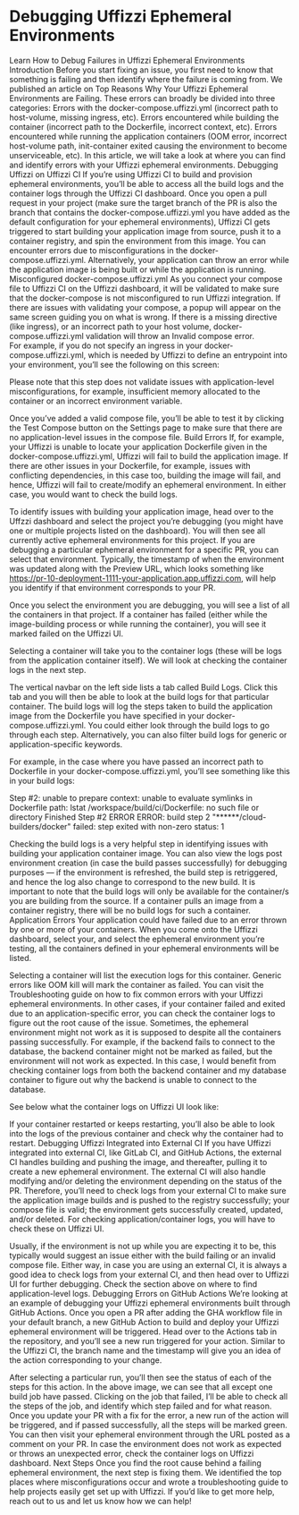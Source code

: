 # Debugging Uffizzi Ephemeral Environments
Learn How to Debug Failures in Uffizzi Ephemeral Environments
Introduction
Before you start fixing an issue, you first need to know that something is failing and then identify where the failure is coming from. We published an article on Top Reasons Why Your Uffizzi Ephemeral Environments are Failing. These errors can broadly be divided into three categories:
Errors with the docker-compose.uffizzi.yml (incorrect path to host-volume, missing ingress, etc).
Errors encountered while building the container (incorrect path to the Dockerfile, incorrect context, etc).
Errors encountered while running the application containers (OOM error, incorrect host-volume path, init-container exited causing the environment to become unserviceable, etc).
In this article, we will take a look at where you can find and identify errors with your Uffizzi ephemeral environments. 
Debugging Uffizzi on Uffizzi CI
If you’re using Uffizzi CI to build and provision ephemeral environments, you’ll be able to access all the build logs and the container logs through the Uffizzi CI dashboard. Once you open a pull request in your project (make sure the target branch of the PR is also the branch that contains the docker-compose.uffizzi.yml you have added as the default configuration for your ephemeral environments), Uffizzi CI gets triggered to start building your application image from source, push it to a container registry, and spin the environment from this image. You can encounter errors due to misconfigurations in the docker-compose.uffizzi.yml. Alternatively, your application can throw an error while the application image is being built or while the application is running. 
Misconfigured docker-compose.uffizzi.yml
As you connect your compose file to Uffizzi CI on the Uffizzi dashboard, it will be validated to make sure that the docker-compose is not misconfigured to run Uffizzi integration. If there are issues with validating your compose, a popup will appear on the same screen guiding you on what is wrong. If there is a missing directive (like ingress), or an incorrect path to your host volume, docker-compose.uffizzi.yml validation will throw an Invalid compose error.  
For example, if you do not specify an ingress in your docker-compose.uffizzi.yml, which is needed by Uffizzi to define an entrypoint into your environment, you’ll see the following on this screen:
 

Please note that this step does not validate issues with application-level misconfigurations, for example, insufficient memory allocated to the container or an incorrect environment variable. 

Once you’ve added a valid compose file, you’ll be able to test it by clicking the Test Compose button on the Settings page to make sure that there are no application-level issues in the compose file.
Build Errors
If, for example, your Uffizzi is unable to locate your application Dockerfile given in the docker-compose.uffizzi.yml, Uffizzi will fail to build the application image. If there are other issues in your Dockerfile, for example, issues with conflicting dependencies, in this case too, building the image will fail, and hence, Uffizzi will fail to create/modify an ephemeral environment. In either case, you would want to check the build logs. 

To identify issues with building your application image, head over to the Uffzzi dashboard and select the project you’re debugging (you might have one or multiple projects listed on the dashboard). You will then see all currently active ephemeral environments for this project. If you are debugging a particular ephemeral environment for a specific PR, you can select that environment. Typically, the timestamp of when the environment was updated along with the Preview URL, which looks something like https://pr-10-deployment-1111-your-application.app.uffizzi.com, will help you identify if that environment corresponds to your PR. 

Once you select the environment you are debugging, you will see a list of all the containers in that project. If a container has failed (either while the image-building process or while running the container), you will see it marked failed on the Uffizzi UI. 

Selecting a container will take you to the container logs (these will be logs from the application container itself). We will look at checking the container logs in the next step. 

The vertical navbar on the left side lists a tab called Build Logs. Click this tab and you will then be able to look at the build logs for that particular container. The build logs will log the steps taken to build the application image from the Dockerfile you have specified in your docker-compose.uffizzi.yml. You could either look through the build logs to go through each step. Alternatively, you can also filter build logs for generic or application-specific keywords. 



For example, in the case where you have passed an incorrect path to Dockerfile in your docker-compose.uffizzi.yml, you’ll see something like this in your build logs:

Step #2: unable to prepare context: unable to evaluate symlinks in Dockerfile path: lstat /workspace/build/ci/Dockerfile: no such file or directory
Finished Step #2
ERROR
ERROR: build step 2 "******/cloud-builders/docker" failed: step exited with non-zero status: 1


Checking the build logs is a very helpful step in identifying issues with building your application container image. You can also view the logs post environment creation (in case the build passes successfully) for debugging purposes — if the environment is refreshed, the build step is retriggered, and hence the log also change to correspond to the new build. It is important to note that the build logs will only be available for the container/s you are building from the source. If a container pulls an image from a container registry, there will be no build logs for such a container. 
Application Errors
Your application could have failed due to an error thrown by one or more of your containers. When you come onto the Uffizzi dashboard, select your, and select the ephemeral environment you’re testing, all the containers defined in your ephemeral environments will be listed. 

Selecting a container will list the execution logs for this container. Generic errors like OOM kill will mark the container as failed. You can visit the Troubleshooting guide on how to fix common errors with your Uffizzi ephemeral environments. In other cases, if your container failed and exited due to an application-specific error, you can check the container logs to figure out the root cause of the issue. Sometimes, the ephemeral environment might not work as it is supposed to despite all the containers passing successfully. For example, if the backend fails to connect to the database, the backend container might not be marked as failed, but the environment will not work as expected. In this case, I would benefit from checking container logs from both the backend container and my database container to figure out why the backend is unable to connect to the database.

See below what the container logs on Uffizzi UI look like:

If your container restarted or keeps restarting, you’ll also be able to look into the logs of the previous container and check why the container had to restart. 
Debugging Uffizzi Integrated into External CI
If you have Uffizzi integrated into external CI, like GitLab CI, and GitHub Actions, the external CI handles building and pushing the image, and thereafter, pulling it to create a new ephemeral environment. The external CI will also handle modifying and/or deleting the environment depending on the status of the PR. Therefore, you’ll need to check logs from your external CI to make sure the application image builds and is pushed to the registry successfully; your compose file is valid; the environment gets successfully created, updated, and/or deleted. For checking application/container logs, you will have to check these on Uffizzi UI. 

Usually, if the environment is not up while you are expecting it to be, this typically would suggest an issue either with the build failing or an invalid compose file. Either way, in case you are using an external CI, it is always a good idea to check logs from your external CI, and then head over to Uffizzi UI for further debugging. Check the section above on where to find application-level logs. 
Debugging Errors on GitHub Actions
We’re looking at an example of debugging your Uffizzi ephemeral environments built through GitHub Actions. Once you open a PR after adding the GHA workflow file in your default branch, a new GitHub Action to build and deploy your Uffizzi ephemeral environment will be triggered. Head over to the Actions tab in the repository, and you’ll see a new run triggered for your action. Similar to the Uffizzi CI, the branch name and the timestamp will give you an idea of the action corresponding to your change. 

After selecting a particular run, you’ll then see the status of each of the steps for this action. 
In the above image, we can see that all except one build job have passed. Clicking on the job that failed, I’ll be able to check all the steps of the job, and identify which step failed and for what reason. Once you update your PR with a fix for the error, a new run of the action will be triggered, and if passed successfully, all the steps will be marked green. You can then visit your ephemeral environment through the URL posted as a comment on your PR. In case the environment does not work as expected or throws an unexpected error, check the container logs on Uffizzi dashboard.
Next Steps
Once you find the root cause behind a failing ephemeral environment, the next step is fixing them. We identified the top places where misconfigurations occur and wrote a troubleshooting guide to help projects easily get set up with Uffizzi. If you’d like to get more help, reach out to us and let us know how we can help!




